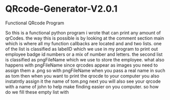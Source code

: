 # QRcode-Generator-V2.0.1
Functional QRcode Program

So this is a functional python program i wrote that can print any amount of qrCodes.
the way this is possible is by looking at the comment section main which is where all my 
function callbacks are located and and two lists. one of the list is classified as labelID 
which we use in my program to print out employee badge id numbers or a mix of number and letters.
the second list is classified as pngFileName which we use to store the employee. what also happens 
with pngFileName since qrcodes appear as images you need to assign them a .png so with 
pngFileName when you pass a real name in such as tom then when you want to print the qrocde 
to your computer you also instatntly assign it the name of tom.png next you will also see
your qrcode with a name of john to help make finding easier on you computer. so how do we fill 
these empty list with 
